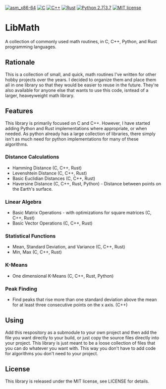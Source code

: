 [![asm_x86-64](https://img.shields.io/badge/asm-x86_64-brightgreen.svg)]() [![C](https://img.shields.io/badge/c-brightgreen.svg)]() [![C++](https://img.shields.io/badge/cpp-brightgreen.svg)]() [![Rust](https://img.shields.io/badge/rust-brightgreen.svg)](https://www.rust-lang.org) [![Python 2.7|3.7](https://img.shields.io/badge/python-2.7%2F3.7-brightgreen.svg)](https://www.python.org/) [![MIT license](http://img.shields.io/badge/license-MIT-brightgreen.svg)](http://opensource.org/licenses/MIT)

# LibMath
A collection of commonly used math routines, in C, C++, Python, and Rust programming languages.

## Rationale
This is a collection of small, and quick, math routines I've written for other hobby projects over the years. I decided to organize them and place them all in one library so that they would be easier to reuse in the future. They're also available for anyone else that wants to use this code, isntead of a larger, heaveyweight math library.

## Features
This library is primarily focused on C and C++. However, I have started adding Python and Rust implementations where appropriate, or when needed. As python already has a large collection of libraries, there simply isn't as much need for python implementations for many of these algorithms.

### Distance Calculations
* Hamming Distance (C, C++, Rust)
* Levenshtein Distance (C, C++, Rust)
* Basic Euclidian Distances (C, C++, Rust)
* Haversine Distance (C, C++, Rust, Python) - Distance between points on the Earth's surface.

### Linear Algebra
* Basic Matrix Operations - with optimizations for square matrices (C, C++, Rust)
* Basic Vector Operations (C, C++, Rust)

### Statistical Functions
* Mean, Standard Deviation, and Variance (C, C++, Rust)
* Min, Max (C, C++, Rust)

### K-Means
* One dimensional K-Means (C, C++, Rust, Python)

### Peak Finding
* Find peaks that rise more than one standard deviation above the mean for at least three consecutive points on the x axis. (C++)

## Using
Add this respository as a submodule to your own project and then add the file you want directly to your build, or just copy the source files directly into your project. This library is just meant to be a loose collection of files that you can do whatever you want with. This way you don't have to add code for algorithms you don't need to your project.

## License
This library is released under the MIT license, see LICENSE for details.
